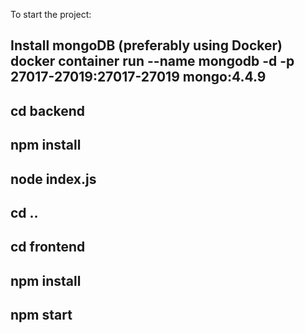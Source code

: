 To start the project:
## Install mongoDB (preferably using Docker) docker container run --name mongodb -d -p 27017-27019:27017-27019 mongo:4.4.9
## cd backend
## npm install
## node index.js
## cd ..
## cd frontend
## npm install
## npm start
